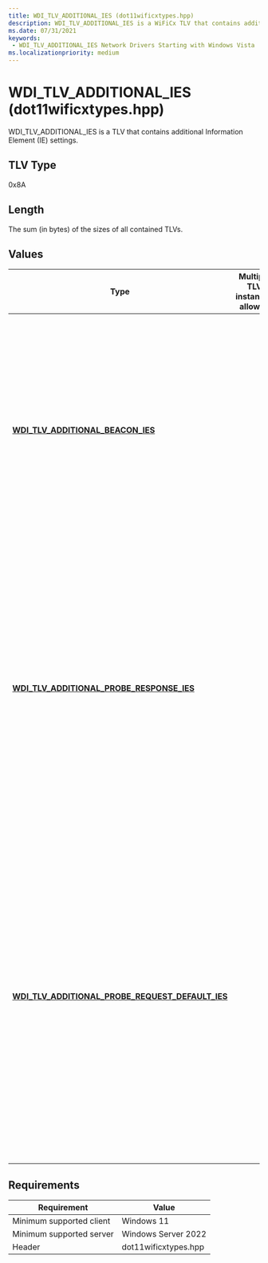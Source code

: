 ```yaml
---
title: WDI_TLV_ADDITIONAL_IES (dot11wificxtypes.hpp)
description: WDI_TLV_ADDITIONAL_IES is a WiFiCx TLV that contains additional Information Element (IE) settings.
ms.date: 07/31/2021
keywords:
 - WDI_TLV_ADDITIONAL_IES Network Drivers Starting with Windows Vista
ms.localizationpriority: medium
---
```


# WDI\_TLV\_ADDITIONAL\_IES (dot11wificxtypes.hpp)


WDI\_TLV\_ADDITIONAL\_IES is a TLV that contains additional Information Element (IE) settings.

## TLV Type


0x8A

## Length


The sum (in bytes) of the sizes of all contained TLVs.

## Values


| Type                                                                                                       | Multiple TLV instances allowed | Optional | Description                                                                                                                                                                                                                                                                                                          |
|------------------------------------------------------------------------------------------------------------|--------------------------------|----------|----------------------------------------------------------------------------------------------------------------------------------------------------------------------------------------------------------------------------------------------------------------------------------------------------------------------|
| [**WDI\_TLV\_ADDITIONAL\_BEACON\_IES**](wdi-tlv-additional-beacon-ies.md)                                 |                                | X        | An array of beacon IEs. The Wi-Fi Direct port must add these additional IEs to the beacon packets when it is acting as a Group Owner. This is ignored when the Wi-Fi Direct port is operating in device or client mode.                                                                                              |
| [**WDI\_TLV\_ADDITIONAL\_PROBE\_RESPONSE\_IES**](wdi-tlv-additional-probe-response-ies.md)                |                                | X        | An array of probe response IEs. The Wi-Fi Direct port must add these additional IEs to the probe response packets when it is acting as a Wi-Fi Direct device or Group Owner. This is ignored when the Wi-Fi Direct port is operating in client mode.                                                                 |
| [**WDI\_TLV\_ADDITIONAL\_PROBE\_REQUEST\_DEFAULT\_IES**](wdi-tlv-additional-probe-request-default-ies.md) |                                | X        | An array of additional probe request IEs. This offset is relative to the start of the buffer that contains this structure. The Wi-Fi Direct port must add these additional IEs to the probe request packets that it transmits. Note that a Wi-Fi Direct discover request may override the default probe request IEs. |

 

## Requirements

|Requirement|Value|
|--- |--- |
|Minimum supported client|Windows 11|
|Minimum supported server|Windows Server 2022|
|Header|dot11wificxtypes.hpp|

 

 




